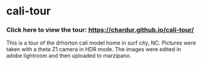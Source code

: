 # cali-tour

### Click here to view the tour: https://chardur.github.io/cali-tour/

This is a tour of the drhorton cali model home in surf city, NC. Pictures were taken with a theta Z1 camera in HDR mode. The images were edited in adobe lightroom and then uploaded to marzipano.
